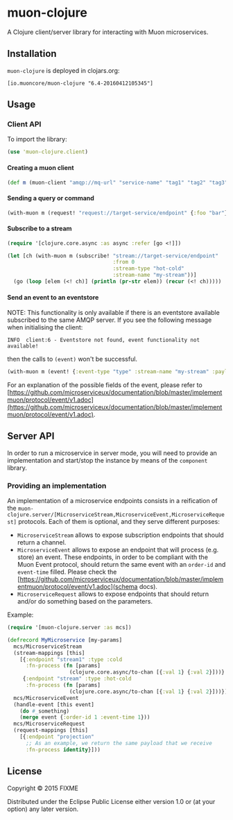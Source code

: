 # muon-clojure

A Clojure client/server library for interacting with Muon microservices.

## Installation

`muon-clojure` is deployed in clojars.org:

`[io.muoncore/muon-clojure "6.4-20160412105345"]`

## Usage

### Client API

To import the library:

```clojure
(use 'muon-clojure.client)
```

#### Creating a muon client

```clojure
(def m (muon-client "amqp://mq-url" "service-name" "tag1" "tag2" "tag3"))
```

#### Sending a query or command

```clojure
(with-muon m (request! "request://target-service/endpoint" {:foo "bar"}))
```

#### Subscribe to a stream

```clojure
(require '[clojure.core.async :as async :refer [go <!]])

(let [ch (with-muon m (subscribe! "stream://target-service/endpoint"
                                  :from 0
                                  :stream-type "hot-cold"
                                  :stream-name "my-stream"))]
  (go (loop [elem (<! ch)] (println (pr-str elem)) (recur (<! ch)))))
```

#### Send an event to an eventstore

NOTE: This functionality is only available if there is an eventstore available subscribed to the same AMQP server. If you see the following message when initialising the client:

```
INFO  client:6 - Eventstore not found, event functionality not available!
```

then the calls to `(event)` won't be successful.

```clojure
(with-muon m (event! {:event-type "type" :stream-name "my-stream" :payload {:my :data}}))
```

For an explanation of the possible fields of the event, please refer to [https://github.com/microserviceux/documentation/blob/master/implementmuon/protocol/event/v1.adoc](https://github.com/microserviceux/documentation/blob/master/implementmuon/protocol/event/v1.adoc).

## Server API

In order to run a microservice in server mode, you will need to provide an implementation and start/stop the instance by means of the `component` library.

### Providing an implementation

An implementation of a microservice endpoints consists in a reification of the `muon-clojure.server/[MicroserviceStream,MicroserviceEvent,MicroserviceRequest]` protocols. Each of them is optional, and they serve different purposes:

* `MicroserviceStream` allows to expose subscription endpoints that should return a channel.
* `MicroserviceEvent` allows to expose an endpoint that will process (e.g. store) an event. These endpoints, in order to be compliant with the Muon Event protocol, should return the same event with an `order-id` and `event-time` filled. Please check the [https://github.com/microserviceux/documentation/blob/master/implementmuon/protocol/event/v1.adoc](schema docs).
* `MicroserviceRequest` allows to expose endpoints that should return and/or do something based on the parameters.

Example:

```clojure
(require '[muon-clojure.server :as mcs])

(defrecord MyMicroservice [my-params]
  mcs/MicroserviceStream
  (stream-mappings [this]
    [{:endpoint "stream1" :type :cold
      :fn-process (fn [params]
                    (clojure.core.async/to-chan [{:val 1} {:val 2}]))}
     {:endpoint "stream" :type :hot-cold
      :fn-process (fn [params]
                    (clojure.core.async/to-chan [{:val 1} {:val 2}]))}])
  mcs/MicroserviceEvent
  (handle-event [this event]
    (do #_something)
    (merge event {:order-id 1 :event-time 1}))
  mcs/MicroserviceRequest
  (request-mappings [this]
    [{:endpoint "projection"
      ;; As an example, we return the same payload that we receive
      :fn-process identity}]))
```



## License

Copyright © 2015 FIXME

Distributed under the Eclipse Public License either version 1.0 or (at
your option) any later version.
